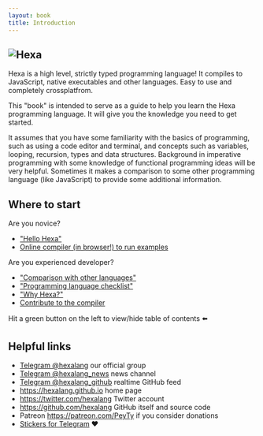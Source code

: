```yaml
---
layout: book
title: Introduction
---
```


## ![Hexa](https://hexalang.github.io/favicon/android-icon-192x192.png)

Hexa is a high level, strictly typed programming language! It compiles to JavaScript, native executables and other languages. Easy to use and completely crossplatfrom.

This "book" is intended to serve as a guide to help you learn the Hexa programming language. It will give you the knowledge you need to get started.

It assumes that you have some familiarity with the basics of programming, such as using a code editor and terminal, and concepts such as variables, looping, recursion, types and data structures. Background in imperative programming with some knowledge of functional programming ideas will be very helpful. Sometimes it makes a comparison to some other programming language (like JavaScript) to provide some additional information.

## Where to start

Are you novice?

- ["Hello Hexa"](https://hexalang.github.io/book/Hello.html)
- [Online compiler (in browser!) to run examples](https://hexalang.github.io/try/)

Are you experienced developer?

- ["Comparison with other languages"](https://hexalang.github.io/book/Comparison.html)
- ["Programming language checklist"](https://hexalang.github.io/book/Checklist.html)
- ["Why Hexa?"](https://hexalang.github.io/book/Profit.html)
- [Contribute to the compiler](https://hexalang.github.io/hexa/)

Hit a green button on the left to view/hide table of contents :arrow_left:

## Helpful links

- [Telegram @hexalang](https://t.me/hexalang) our official group
- [Telegram @hexalang_news](https://t.me/hexalang_news) news channel
- [Telegram @hexalang_github](https://t.me/hexalang_github) realtime GitHub feed
- <https://hexalang.github.io> home page
- <https://twitter.com/hexalang> Twitter account
- <https://github.com/hexalang> GitHub itself and source code
- Patreon <https://patreon.com/PeyTy> if you consider donations
- [Stickers for Telegram](https://t.me/addstickers/hexalang) :heart:
